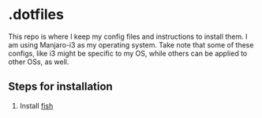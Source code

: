 # .dotfiles
This repo is where I keep my config files and instructions to install them.
I am using Manjaro-i3 as my operating system. Take note that some of these configs, 
like i3 might be specific to my OS, while others can be applied to other OSs, as well.

## Steps for installation
1. Install [fish](fish)
